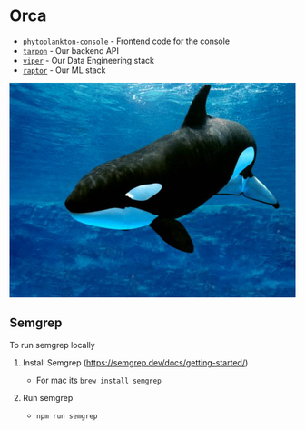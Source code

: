 # Orca

- [`phytoplankton-console`](https://github.com/flagright/orca/tree/main/phytoplankton-console) - Frontend code for the console
- [`tarpon`](https://github.com/flagright/orca/tree/main/tarpon) - Our backend API
- [`viper`](https://github.com/flagright/orca/tree/main/viper) - Our Data Engineering stack
- [`raptor`](https://github.com/flagright/orca/tree/main/raptor) - Our ML stack

![orca](/resources/orca.jpeg)

## Semgrep

To run semgrep locally

1. Install Semgrep (https://semgrep.dev/docs/getting-started/)

   - For mac its `brew install semgrep`

2. Run semgrep
   - `npm run semgrep`
